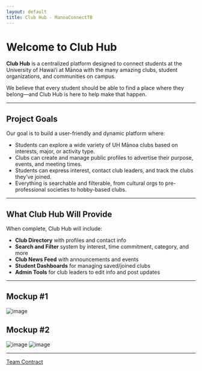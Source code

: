 ```yaml
---
layout: default
title: Club Hub - ManoaConnectTB
---
```


# Welcome to Club Hub

**Club Hub** is a centralized platform designed to connect students at the University of Hawai‘i at Mānoa with the many amazing clubs, student organizations, and communities on campus.

We believe that every student should be able to find a place where they belong—and Club Hub is here to help make that happen.

---

## Project Goals

Our goal is to build a user-friendly and dynamic platform where:
- Students can explore a wide variety of UH Mānoa clubs based on interests, major, or activity type.
- Clubs can create and manage public profiles to advertise their purpose, events, and meeting times.
- Students can express interest, contact club leaders, and track the clubs they’ve joined.
- Everything is searchable and filterable, from cultural orgs to pre-professional societies to hobby-based clubs.

---

## What Club Hub Will Provide

When complete, Club Hub will include:
- **Club Directory** with profiles and contact info
- **Search and Filter** system by interest, time commitment, category, and more
- **Club News Feed** with announcements and events
- **Student Dashboards** for managing saved/joined clubs
- **Admin Tools** for club leaders to edit info and post updates

---

## Mockup #1
![image](https://github.com/user-attachments/assets/2185171f-7f1f-4796-801e-57157701cd08)

## Mockup #2
![image](https://github.com/user-attachments/assets/2f50b560-ddfc-4da3-ae35-c9e31380392a)
![image](https://github.com/user-attachments/assets/f616ef69-1ee8-40ca-ad80-465d4f6c677e)

---
[Team Contract](https://docs.google.com/document/d/19ISbg1g8jTFm1V74StpGrG74BBHWuKIC-xssoQD9noM/edit?tab=t.0)
